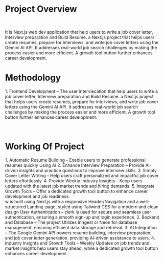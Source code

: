 <h1>Project Overview</h1> <br>
<p>It is Next.js web dev application that help users to write a job cover letter, Interview preparation and Build 
Resume. a Next.js project that helps users create resumes, prepare for interviews, and write job cover letters 
using the Gemini AI API. It addresses real-world job search challenges by making the process easier and more 
efficient. A growth tool button further enhances career development. </p>
<h1>Methodology</h1>
1. Frontend Development – The user interviecation that help users to write a job cover letter, Interview preparation and Build 
Resume. a Next.js project that helps users create resumes, prepare for interviews, and write job cover letters 
using the Gemini AI API. It addresses real-world job search challenges by making the process easier and more 
efficient. A growth tool button further enhances career development. </p> <br>
<h1>Working Of Project</h1> 
1. Automatic Resume Building – Enable users to generate professional resumes quickly Using Ai 
2. Enhance Interview Preparation – Provide AI-driven insights and practice questions to improve interview skills. 
3. Simply Cover Letter Writing – Help users craft personalized and impactful job cover letters effortlessly. 
4. Provide Weekly Industry Insights – Keep users updated with the latest job market trends and hiring demands. 
5. Integrate Growth Tools - Offer a dedicated growth tool button to enhance career development and job
readiness. <br>w is built using Next.js with a responsive Header/Navigation and a 
well-structured Landing-page, styled using Tailwind CSS for a modern and clean design User Authentication – 
clerk is used for secure and seamless user authentication, ensuring a smooth sign-up and login experience. 
2. Backend and Database – The project Utilizes Inngest or Neon for database management, ensuring efficient 
data storage and retrieval. 
3. AI Integration – The Google Gemini API powers resume building, interview preparation, and job cover letter 
generation, providing AI-driven assistance to users. 
4. Industry Insights and Growth Tools – Weekly Updates on job trends and market insights help users stay 
ahead, while a dedicated growth tool button enhances career development.
